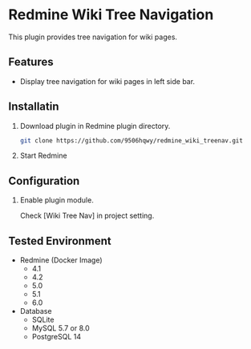 # Redmine Wiki Tree Navigation

This plugin provides tree navigation for wiki pages.

## Features

- Display tree navigation for wiki pages in left side bar.

## Installatin

1. Download plugin in Redmine plugin directory.

   ```sh
   git clone https://github.com/9506hqwy/redmine_wiki_treenav.git
   ```

2. Start Redmine

## Configuration

1. Enable plugin module.

   Check [Wiki Tree Nav] in project setting.

## Tested Environment

- Redmine (Docker Image)
  - 4.1
  - 4.2
  - 5.0
  - 5.1
  - 6.0
- Database
  - SQLite
  - MySQL 5.7 or 8.0
  - PostgreSQL 14
